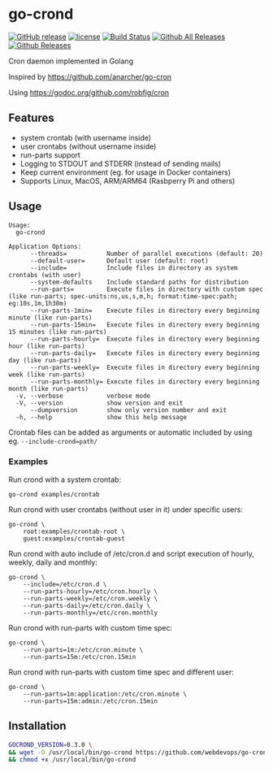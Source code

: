 # go-crond

[![GitHub release](https://img.shields.io/github/release/webdevops/go-crond.svg)](https://github.com/webdevops/go-crond/releases)
[![license](https://img.shields.io/github/license/webdevops/go-crond.svg)](https://github.com/webdevops/go-crond/blob/master/LICENSE)
[![Build Status](https://travis-ci.org/webdevops/go-crond.svg?branch=master)](https://travis-ci.org/webdevops/go-crond)
[![Github All Releases](https://img.shields.io/github/downloads/webdevops/go-crond/total.svg)]()
[![Github Releases](https://img.shields.io/github/downloads/webdevops/go-crond/latest/total.svg)]()

Cron daemon implemented in Golang

Inspired by https://github.com/anarcher/go-cron

Using https://godoc.org/github.com/robfig/cron


## Features

- system crontab (with username inside)
- user crontabs (without username inside)
- run-parts support
- Logging to STDOUT and STDERR (instead of sending mails)
- Keep current environment (eg. for usage in Docker containers)
- Supports Linux, MacOS, ARM/ARM64 (Rasbperry Pi and others)

## Usage

```
Usage:
  go-crond

Application Options:
      --threads=           Number of parallel executions (default: 20)
      --default-user=      Default user (default: root)
      --include=           Include files in directory as system crontabs (with user)
      --system-defaults    Include standard paths for distribution
      --run-parts=         Execute files in directory with custom spec (like run-parts; spec-units:ns,us,s,m,h; format:time-spec:path; eg:10s,1m,1h30m)
      --run-parts-1min=    Execute files in directory every beginning minute (like run-parts)
      --run-parts-15min=   Execute files in directory every beginning 15 minutes (like run-parts)
      --run-parts-hourly=  Execute files in directory every beginning hour (like run-parts)
      --run-parts-daily=   Execute files in directory every beginning day (like run-parts)
      --run-parts-weekly=  Execute files in directory every beginning week (like run-parts)
      --run-parts-monthly= Execute files in directory every beginning month (like run-parts)
  -v, --verbose            verbose mode
  -V, --version            show version and exit
      --dumpversion        show only version number and exit
  -h, --help               show this help message
```

Crontab files can be added as arguments or automatic included by using eg. `--include-crond=path/`

### Examples

Run crond with a system crontab:

    go-crond examples/crontab


Run crond with user crontabs (without user in it) under specific users:

    go-crond \
        root:examples/crontab-root \ 
        guest:examples/crontab-guest


Run crond with auto include of /etc/cron.d and script execution of hourly, weekly, daily and monthly:

    go-crond \
        --include=/etc/cron.d \
        --run-parts-hourly=/etc/cron.hourly \
        --run-parts-weekly=/etc/cron.weekly \
        --run-parts-daily=/etc/cron.daily \
        --run-parts-monthly=/etc/cron.monthly

Run crond with run-parts with custom time spec:

    go-crond \
        --run-parts=1m:/etc/cron.minute \
        --run-parts=15m:/etc/cron.15min

Run crond with run-parts with custom time spec and different user:

    go-crond \
        --run-parts=1m:application:/etc/cron.minute \
        --run-parts=15m:admin:/etc/cron.15min

## Installation

```bash
GOCROND_VERSION=0.3.0 \
&& wget -O /usr/local/bin/go-crond https://github.com/webdevops/go-crond/releases/download/$GOREPLACE_VERSION/go-crond-64-linux \
&& chmod +x /usr/local/bin/go-crond
```
